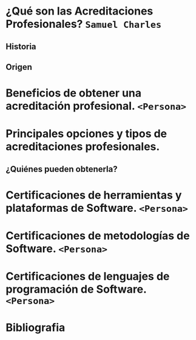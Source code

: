 
# ¿Qué son las Acreditaciones Profesionales? **`Samuel Charles`** 
## Historia
## Origen

# Beneficios de obtener una acreditación profesional.  **`<Persona>`** 

# Principales opciones y tipos de acreditaciones  profesionales. 
## ¿Quiénes pueden obtenerla?

# Certificaciones de herramientas y plataformas de Software. **`<Persona>`** 

# Certificaciones de metodologías de Software. **`<Persona>`** 

# Certificaciones de lenguajes de programación de Software. **`<Persona>`** 


# Bibliografia
